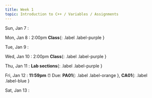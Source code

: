 ```yaml
---
title: Week 1
topic: Introduction to C++ / Variables / Assignments
---
```

Sun, Jan 7
: 

Mon, Jan 8
: 2:00pm **Class**{: .label .label-purple }


Tue, Jan 9
: 

Wed, Jan 10
: 2:00pm **Class**{: .label .label-purple } 


Thu, Jan 11
: **Lab sections**{: .label .label-purple }


Fri, Jan 12
: **11:59pm**  ⏰  Due: **PA01**{: .label .label-orange }, **CA01**{: .label .label-blue }


Sat, Jan 13
: 

